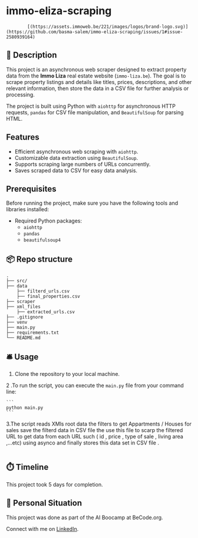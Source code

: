 # immo-eliza-scraping
            [(https://assets.immoweb.be/221/images/logos/brand-logo.svg)](https://github.com/basma-salem/immo-eliza-scraping/issues/1#issue-2580939164)
## 🏢 Description

This project is an asynchronous web scraper designed to extract property data from the **Immo Liza** real estate website (`immo-liza.be`). The goal is to scrape property listings and details like titles, prices, descriptions, and other relevant information, then store the data in a CSV file for further analysis or processing.

The project is built using Python with `aiohttp` for asynchronous HTTP requests, `pandas` for CSV file manipulation, and `BeautifulSoup` for parsing HTML.

## Features

- Efficient asynchronous web scraping with `aiohttp`.
- Customizable data extraction using `BeautifulSoup`.
- Supports scraping large numbers of URLs concurrently.
- Saves scraped data to CSV for easy data analysis.

## Prerequisites

Before running the project, make sure you have the following tools and libraries installed:

- Required Python packages:
  - `aiohttp`
  - `pandas`
  - `beautifulsoup4`

## 📦 Repo structure

```
.
├── src/
├── data
    ├── filterd_urls.csv
    ├── final_properties.csv
├── scraper
├── xml_files
    ├── extracted_urls.csv
├── .gitignore
├── venv
├── main.py
├── requirements.txt
└── README.md
```
## 🛎️ Usage

1. Clone the repository to your local machine.

2 .To run the script, you can execute the `main.py` file from your command line:

    ```
    python main.py
    ```

3.The script reads XMls root data the filters  to get Appartments / Houses for sales save the filterd data in CSV file 
the use this file to scarp the filtered URL to get data from each URL such ( id , price , type of sale , living area ,...etc) using asynco and finally stores this data set in CSV file . 

```python

```
## ⏱️ Timeline

This project took 5 days for completion.

## 📌 Personal Situation
This project was done as part of the AI Boocamp at BeCode.org. 

Connect with me on [LinkedIn](www.linkedin.com/in/basma-salem-ba45a1113).
